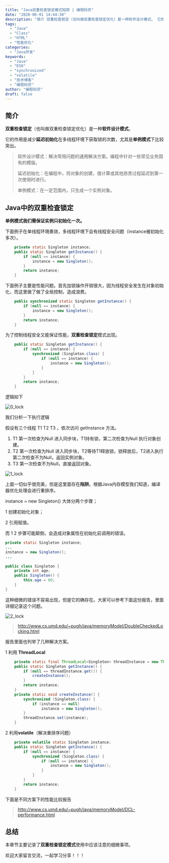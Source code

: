 ```yaml
---
title: "Java双重检查锁定模式陷阱 | 编程码农"
date: "2020-06-01 14:44:38"
description: "简介 双重检查锁定（也叫做双重检查锁定优化）是一种软件设计模式。 它的作用是减少延迟初始化在多线程环境下获取锁的次数，尤其是单例模式下比较突出。 > 软件设计模式：解决常用问题的通用解决方案。编程中针对一些常见业务固有的模版。 > > 延迟初始化：在编程中，将对象的创建，值计算或其他昂贵过程延迟到第..."
tags:
  - "Java"
  - "Class"
  - "HTML"
  - "性能优化"
categories:
  - "Java开发"
keywords:
  - "Java"
  - "ES6"
  - "synchronized"
  - "volatile"
  - "技术博客"
  - "编程码农"
author: "编程码农"
draft: false
---
```


## 简介

**双重检查锁定**（也叫做双重检查锁定优化）是一种**软件设计模式**。

它的作用是减少**延迟初始化**在多线程环境下获取锁的次数，尤其是**单例模式**下比较突出。



> 软件设计模式：解决常用问题的通用解决方案。编程中针对一些常见业务固有的模版。
>
> 延迟初始化：在编程中，将对象的创建，值计算或其他昂贵过程延迟到第一次使用时进行。
>
> 单例模式：在一定范围内，只生成一个实例对象。



## Java中的**双重检查锁定**

**单例模式我们需保证实例只初始化一次。** 

下面例子在单线程环境奏效，多线程环境下会有线程安全问题（instance被初始化多次）。

```java
    private static Singleton instance;
    public static Singleton getInstance() {
        if (null == instance) {
            instance = new Singleton();
        }
        return instance;
    }
```



下面例子主要是性能问题。首先加锁操作开销很大，因为线程安全发生在对象初始化，而这里做了做了全局控制，造成浪费。

```java
    public synchronized static Singleton getInstance() {
        if (null == instance) {
            instance = new Singleton();
        }
        return instance;
    }
```



为了控制线程安全又能保证性能，**双重检查锁定**模式出现。

```java
    public static Singleton getInstance() {
        if (null == instance) {
            synchronized (Singleton.class) {
                if (null == instance) {
                    instance = new Singleton();
                }
            }
        }
        return instance;
    }
```

逻辑如下

![0_lock](https://blogs-on.oss-cn-beijing.aliyuncs.com/imgs/0_lock.png)

我们分析一下执行逻辑

假设有三个线程 T1 T2 T3 ，依次访问 getInstance 方法。

1. T1 第一次检查为Null 进入同步块，T1持有锁，第二次检查为Null 执行对象创建。
2. T2 第一次检查为Null 进入同步块，T2等待T1释放锁，锁释放后，T2进入执行第二次检查不为Null，返回实例对象。
3. T3 第一次检查不为Null，直接返回对象。



![1_lock](https://blogs-on.oss-cn-beijing.aliyuncs.com/imgs/1_lock.png)

上面一切似乎很完美，但是这里面存在**陷阱**。根据Java内存模型我们知道，编译器优化处理会进行重排序。

instance = new Singleton() 大体分两个步骤；

1 创建初始化对象；

2 引用赋值。

而 1 2 步骤可能颠倒，会造成对象属性在初始化前调用的错误。

```java
private static Singleton instance;
...
instance = new Singleton();
...
  
public class Singleton {
    private int age;
    public Singleton() {
        this.age = 80;
    }
}
```

这种细微的错误不容易出现，但是它的确存在。大家可以参考下面这份报告，里面详细记录这个问题。



![2_lock](https://blogs-on.oss-cn-beijing.aliyuncs.com/imgs/2_lock.png)

> http://www.cs.umd.edu/~pugh/java/memoryModel/DoubleCheckedLocking.html



报告里面也列举了几种解决方案。

1 利用 **ThreadLocal**

```java
    private static final ThreadLocal<Singleton> threadInstance = new ThreadLocal<>();
    public static Singleton getInstance() {
        if (null == threadInstance.get()) {
            createInstance();
        }
        return instance;
    }
    private static void createInstance() {
        synchronized (Singleton.class) {
            if (instance == null)
                instance = new Singleton();
        }
        threadInstance.set(instance);
    }
```



2 利用**volatile**（解决重排序问题）

```java
    private volatile static Singleton instance;
    public static Singleton getInstance() {
        if (null == instance) {
            synchronized (Singleton.class) {
                if (null == instance) {
                    instance = new Singleton();
                }
            }
        }
        return instance;
    }
```



下面是不同方案下的性能比较报告

> http://www.cs.umd.edu/~pugh/java/memoryModel/DCL-performance.html



## 总结

本章节主要记录了**双重检查锁定模式**使用中应该注意的细微事项。

欢迎大家留言交流，一起学习分享！！！

